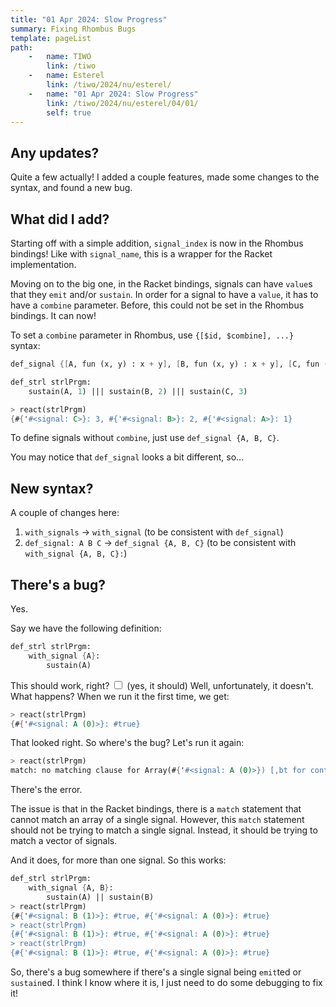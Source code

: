```yaml
---
title: "01 Apr 2024: Slow Progress"
summary: Fixing Rhombus Bugs
template: pageList
path:
    -   name: TIWO
        link: /tiwo
    -   name: Esterel
        link: /tiwo/2024/nu/esterel/
    -   name: "01 Apr 2024: Slow Progress"
        link: /tiwo/2024/nu/esterel/04/01/
        self: true
---
```

## Any updates?

Quite a few actually!
I added a couple features, made some changes to the syntax, and found a new bug.

## What did I add?

Starting off with a simple addition, `signal_index` is now in the Rhombus bindings!
Like with `signal_name`, this is a wrapper for the Racket implementation.

Moving on to the big one, in the Racket bindings, signals can have `value`s that they `emit` and/or `sustain`.
In order for a signal to have a `value`, it has to have a `combine` parameter.
Before, this could not be set in the Rhombus bindings.
It can now!

To set a `combine` parameter in Rhombus, use `{[$id, $combine], ...}` syntax:

```scheme
def_signal {[A, fun (x, y) : x + y], [B, fun (x, y) : x + y], [C, fun (x, y) : x + y]}

def_strl strlPrgm:
    sustain(A, 1) ||| sustain(B, 2) ||| sustain(C, 3)

> react(strlPrgm)
{#{'#<signal: C>}: 3, #{'#<signal: B>}: 2, #{'#<signal: A>}: 1}
```

To define signals without `combine`, just use `def_signal {A, B, C}`.

You may notice that `def_signal` looks a bit different, so...

## New syntax?

A couple of changes here:

1. `with_signals` -> `with_signal` (to be consistent with `def_signal`)
2. `def_signal: A B C` -> `def_signal {A, B, C}` (to be consistent with `with_signal {A, B, C}:`)

## There's a bug?

Yes.

Say we have the following definition:

```scheme
def_strl strlPrgm:
    with_signal {A}:
        sustain(A)
```

This should work, right?<label for="sidenote--itDoes"
       class="margin-toggle sidenote-number">
</label>
<input type="checkbox"
       id="sidenote--itDoes"
       class="margin-toggle"/>
<span class="sidenote">
   (yes, it should)
</span>
Well, unfortunately, it doesn't.
What happens?
When we run it the first time, we get:

```scheme
> react(strlPrgm)
{#{'#<signal: A (0)>}: #true}
```

That looked right.
So where's the bug?
Let's run it again:

```scheme
> react(strlPrgm)
match: no matching clause for Array(#{'#<signal: A (0)>}) [,bt for context]
```

There's the error.

The issue is that in the Racket bindings, there is a `match` statement that cannot match an array of a single signal.
However, this `match` statement should not be trying to match a single signal.
Instead, it should be trying to match a vector of signals.

And it does, for more than one signal.
So this works:

```scheme
def_strl strlPrgm:
    with_signal {A, B}:
        sustain(A) || sustain(B)
> react(strlPrgm)
{#{'#<signal: B (1)>}: #true, #{'#<signal: A (0)>}: #true}
> react(strlPrgm)
{#{'#<signal: B (1)>}: #true, #{'#<signal: A (0)>}: #true}
> react(strlPrgm)
{#{'#<signal: B (1)>}: #true, #{'#<signal: A (0)>}: #true}
```

So, there's a bug somewhere if there's a single signal being `emit`ted or `sustain`ed.
I think I know where it is, I just need to do some debugging to fix it!
